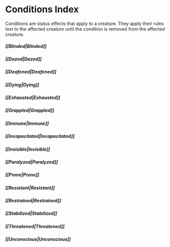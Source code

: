 # Conditions Index
Conditions are status effects that apply to a creature. They apply their rules text to the affected creature until the condition is removed from the affected creature.
##### [[Blinded\|Blinded]]
##### [[Dazed\|Dazed]]
##### [[Deafened\|Deafened]]
##### [[Dying\|Dying]]
##### [[Exhausted\|Exhausted]]
##### [[Grappled\|Grappled]]
##### [[Immune\|Immune]]
##### [[Incapacitated\|Incapacitated]]
##### [[Invisible\|Invisible]]
##### [[Paralyzed\|Paralyzed]]
##### [[Prone\|Prone]]
##### [[Resistant\|Resistant]]
##### [[Restrained\|Restrained]]
##### [[Stabilized\|Stabilized]]
##### [[Threatened\|Threatened]]
##### [[Unconscious\|Unconscious]]